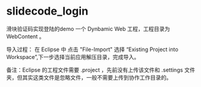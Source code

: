 # slidecode_login
滑块验证码实现登陆的demo
一个 Dynbamic Web 工程，工程目录为 WebContent 。

导入过程：
在 Eclipse 中 点击 "File-Import" 选择 “Existing Project into Workspace”,下一步选择当前应用解压目录，完成导入。

备注：Eclipse 的工程文件需要 .project ，先前没有上传该文件和 .settings 文件夹，但其实这类文件是忽略文件，一般不需要上传到协作工作目录的。

